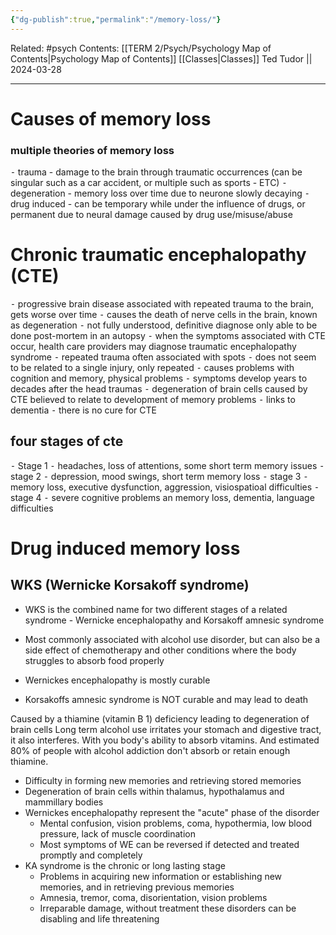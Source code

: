 ```yaml
---
{"dg-publish":true,"permalink":"/memory-loss/"}
---
```


Related: #psych
Contents: [[TERM 2/Psych/Psychology Map of Contents\|Psychology Map of Contents]]
[[Classes\|Classes]]
Ted Tudor || 2024-03-28
***
# Causes of memory loss 
### multiple theories of memory loss
⁃	trauma - damage to the brain through traumatic occurrences (can be singular such as a car accident, or multiple such as sports - ETC)
⁃	degeneration - memory loss over time due to neurone slowly decaying 
⁃	drug induced - can be temporary while under the influence of drugs, or permanent due to neural damage caused by drug use/misuse/abuse

# Chronic traumatic encephalopathy (CTE)
⁃	progressive brain disease associated with repeated trauma to the brain, gets worse over time 
⁃	causes the death of nerve cells in the brain, known as degeneration 
⁃	not fully understood, definitive diagnose only able to be done post-mortem in an autopsy 
⁃	when the symptoms associated with CTE occur, health care providers may diagnose traumatic encephalopathy syndrome 
⁃	repeated trauma often associated with spots
⁃	does not seem to be related to a single injury, only repeated 
⁃	causes problems with cognition and memory, physical problems 
⁃	symptoms develop years to decades after the head traumas 
⁃	degeneration of brain cells caused by CTE believed to relate to development of memory problems 
⁃	links to dementia 
⁃	there is no cure for CTE

## four stages of cte 
⁃	Stage 1 
⁃	headaches, loss of attentions, some short term memory issues 
⁃	stage 2 
⁃	depression, mood swings, short term memory loss 
⁃	stage 3 
⁃	memory loss, executive dysfunction, aggression, visiospatioal difficulties 
⁃	stage 4 
⁃	severe cognitive problems an memory loss, dementia, language difficulties 

# Drug induced memory loss 
## WKS (Wernicke Korsakoff syndrome)
- WKS is the combined name for two different stages of a related syndrome - Wernicke encephalopathy and Korsakoff amnesic syndrome 

- Most commonly associated with alcohol use disorder, but can also be a side effect of chemotherapy and other conditions where the body struggles to absorb food properly 
- Wernickes encephalopathy is mostly curable 
- Korsakoffs amnesic syndrome is NOT curable and may lead to death 

Caused by a thiamine (vitamin B 1) deficiency leading to degeneration of brain cells 
	Long term alcohol use irritates your stomach and digestive tract, it also interferes. With you body's ability to absorb vitamins. And estimated 80% of people with alcohol addiction don't absorb or retain enough thiamine. 

- Difficulty in forming new memories and retrieving stored memories 
- Degeneration of brain cells within thalamus, hypothalamus and mammillary bodies 
- Wernickes encephalopathy represent the "acute" phase of the disorder 
	- Mental confusion, vision problems, coma, hypothermia, low blood pressure, lack of muscle coordination 
	- Most symptoms of WE can be reversed if detected and treated promptly and completely 
- KA syndrome is the chronic or long lasting stage 
	- Problems in acquiring new information or establishing new memories, and in retrieving previous memories 
	- Amnesia, tremor, coma, disorientation, vision problems 
	- Irreparable damage, without treatment these disorders can be disabling and life threatening 
